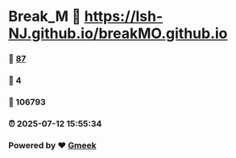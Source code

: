 # Break_M :link: https://lsh-NJ.github.io/breakMO.github.io 
### :page_facing_up: [87](https://lsh-NJ.github.io/breakMO.github.io/tag.html) 
### :speech_balloon: 4 
### :hibiscus: 106793 
### :alarm_clock: 2025-07-12 15:55:34 
### Powered by :heart: [Gmeek](https://github.com/Meekdai/Gmeek)
